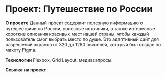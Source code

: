 # Проект: Путешествие по России


**О проекте**
Данный проект содержит полезную информацию о путешествиии по России, полезные источники, а также интересные короткие описания красивых мест нашей страны, чтобы каждый пользователь смог выбрать место по душе.
Это адаптивный сайт для разрешений экранов от 320 до 1280 пикселей, который был создан по макету Figma.

**Технологии**
Flexbox, Grid Layout, медиазапросы.

**Сcылка на проект**


